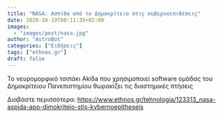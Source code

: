 ```yaml
---
title: "NASA: Ασπίδα από το Δημοκρίτειο στις κυβερνοεπιθέσεις"
date: 2020-10-19T00:11:35+02:00
images:
  - "images/post/nasa.jpg"
author: "AstroBot"
categories: ["Ειδήσεις"]
tags: ["ethnos.gr"]
draft: false
---
```


Το νευρομορφικό τσιπάκι Akiδa που χρησιμοποιεί software ομάδας του Δημοκρίτειου Πανεπιστημίου θωρακίζει τις διαστημικές πτήσεις

Διαβάστε περισσότερα: https://www.ethnos.gr/tehnologia/123313_nasa-aspida-apo-dimokriteio-stis-kybernoepitheseis
